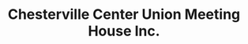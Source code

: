 ---
layout: repo
title: "Chesterville Center Union Meeting House Inc."
id: 2595
permalink: repos/2595/
---
